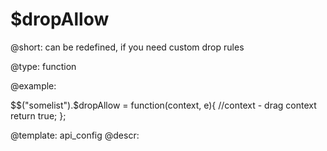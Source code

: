 $dropAllow
=============


@short: can be redefined, if you need custom drop rules
	

@type: function

@example:

$$("somelist").$dropAllow = function(context, e){
   //context - drag context
   return true;
};

@template:	api_config
@descr:


